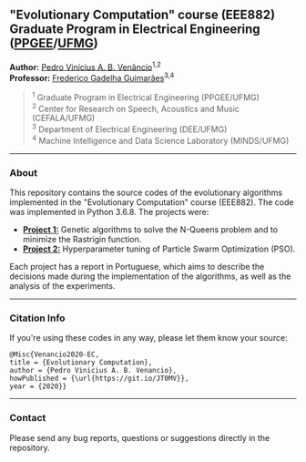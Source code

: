 ## "Evolutionary Computation" course (EEE882) <br /> Graduate Program in Electrical Engineering ([PPGEE](https://www.ppgee.ufmg.br/indexi.php)/[UFMG](https://ufmg.br/international-visitors))

**Author:** [Pedro Vinícius A. B. Venâncio](https://www.linkedin.com/in/pedbrgs/)<sup>1,2</sup> <br />
**Professor:** [Frederico Gadelha Guimarães](https://minds.eng.ufmg.br/team/1)<sup>3,4</sup> <br />
> <sup>1</sup> Graduate Program in Electrical Engineering (PPGEE/UFMG)<br />
> <sup>2</sup> Center for Research on Speech, Acoustics and Music (CEFALA/UFMG)<br />
> <sup>3</sup> Department of Electrical Engineering (DEE/UFMG)<br />
> <sup>4</sup> Machine Intelligence and Data Science Laboratory (MINDS/UFMG)

***

### About

This repository contains the source codes of the evolutionary algorithms implemented in the "Evolutionary Computation" course (EEE882). The code was implemented in Python 3.6.8. The projects were:

* **[Project 1:](https://github.com/pedbrgs/Evolutionary-Computation/blob/master/Project%201/Report-PT.pdf)** Genetic algorithms to solve the N-Queens problem and to minimize the Rastrigin function.
* **[Project 2:](https://github.com/pedbrgs/Evolutionary-Computation/blob/master/Project%202/Report-PT.pdf)** Hyperparameter tuning of Particle Swarm Optimization (PSO).

Each project has a report in Portuguese, which aims to describe the decisions made during the implementation of the algorithms, as well as the analysis of the experiments.

***

### Citation Info

If you're using these codes in any way, please let them know your source:

```
@Misc{Venancio2020-EC,
title = {Evolutionary Computation},
author = {Pedro Vinicius A. B. Venancio},
howPublished = {\url{https://git.io/JT0MV}},
year = {2020}}
```

***

### Contact
Please send any bug reports, questions or suggestions directly in the repository.
